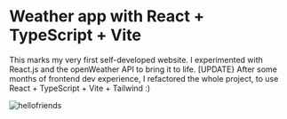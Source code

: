 # Weather app with React + TypeScript + Vite
This marks my very first self-developed website. I experimented with React.js and the openWeather API to bring it to life. [UPDATE} After some months of frontend dev experience, I refactored the whole project, to use React + TypeScript + Vite + Tailwind :)

![hellofriends](https://github.com/user-attachments/assets/7d24dd45-6cdd-445e-a9dc-d3a3afb5c629)
